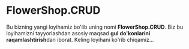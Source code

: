 # FlowerShop.CRUD

Bu bizning yangi loyihamiz bo'lib uning nomi **FlowerShop.CRUD**.
Biz bu loyihamizni tayyorlashdan asosiy maqsad **gul do'konlarini raqamlashtirish**dan iborat.
Keling loyihani ko'rib chiqamiz...
